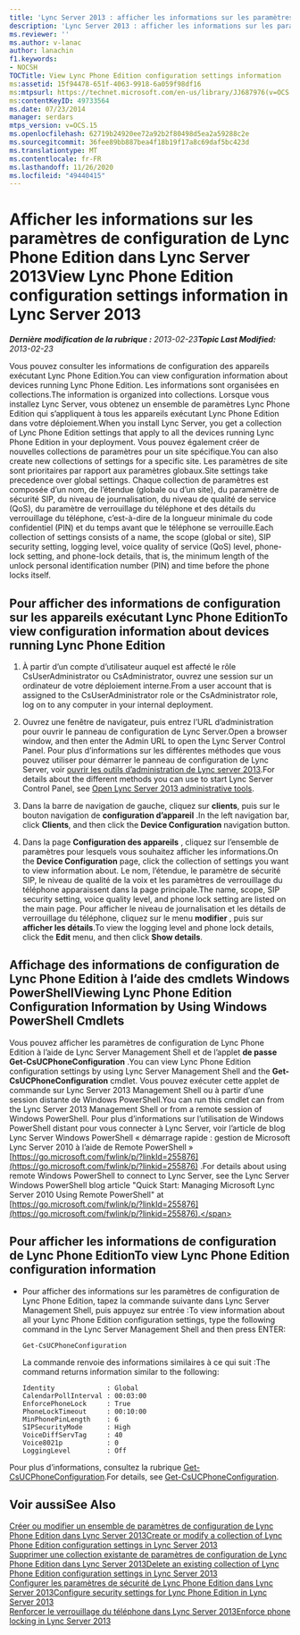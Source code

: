 ```yaml
---
title: 'Lync Server 2013 : afficher les informations sur les paramètres de configuration de Lync Phone Edition'
description: 'Lync Server 2013 : afficher les informations sur les paramètres de configuration de Lync Phone Edition.'
ms.reviewer: ''
ms.author: v-lanac
author: lanachin
f1.keywords:
- NOCSH
TOCTitle: View Lync Phone Edition configuration settings information
ms:assetid: 15f94478-651f-4063-9918-6a059f98df16
ms:mtpsurl: https://technet.microsoft.com/en-us/library/JJ687976(v=OCS.15)
ms:contentKeyID: 49733564
ms.date: 07/23/2014
manager: serdars
mtps_version: v=OCS.15
ms.openlocfilehash: 62719b24920ee72a92b2f80498d5ea2a59288c2e
ms.sourcegitcommit: 36fee89bb887bea4f18b19f17a8c69daf5bc423d
ms.translationtype: MT
ms.contentlocale: fr-FR
ms.lasthandoff: 11/26/2020
ms.locfileid: "49440415"
---
```

# <a name="view-lync-phone-edition-configuration-settings-information-in-lync-server-2013"></a><span data-ttu-id="de722-103">Afficher les informations sur les paramètres de configuration de Lync Phone Edition dans Lync Server 2013</span><span class="sxs-lookup"><span data-stu-id="de722-103">View Lync Phone Edition configuration settings information in Lync Server 2013</span></span>

<div data-xmlns="http://www.w3.org/1999/xhtml">

<div class="topic" data-xmlns="http://www.w3.org/1999/xhtml" data-msxsl="urn:schemas-microsoft-com:xslt" data-cs="https://msdn.microsoft.com/">

<div data-asp="https://msdn2.microsoft.com/asp">



</div>

<div id="mainSection">

<div id="mainBody"><span data-ttu-id="de722-104">

<span> </span></span><span class="sxs-lookup"><span data-stu-id="de722-104">

<span> </span></span></span>

<span data-ttu-id="de722-105">_**Dernière modification de la rubrique :** 2013-02-23_</span><span class="sxs-lookup"><span data-stu-id="de722-105">_**Topic Last Modified:** 2013-02-23_</span></span>

<span data-ttu-id="de722-106">Vous pouvez consulter les informations de configuration des appareils exécutant Lync Phone Edition.</span><span class="sxs-lookup"><span data-stu-id="de722-106">You can view configuration information about devices running Lync Phone Edition.</span></span> <span data-ttu-id="de722-107">Les informations sont organisées en collections.</span><span class="sxs-lookup"><span data-stu-id="de722-107">The information is organized into collections.</span></span> <span data-ttu-id="de722-108">Lorsque vous installez Lync Server, vous obtenez un ensemble de paramètres Lync Phone Edition qui s’appliquent à tous les appareils exécutant Lync Phone Edition dans votre déploiement.</span><span class="sxs-lookup"><span data-stu-id="de722-108">When you install Lync Server, you get a collection of Lync Phone Edition settings that apply to all the devices running Lync Phone Edition in your deployment.</span></span> <span data-ttu-id="de722-109">Vous pouvez également créer de nouvelles collections de paramètres pour un site spécifique.</span><span class="sxs-lookup"><span data-stu-id="de722-109">You can also create new collections of settings for a specific site.</span></span> <span data-ttu-id="de722-110">Les paramètres de site sont prioritaires par rapport aux paramètres globaux.</span><span class="sxs-lookup"><span data-stu-id="de722-110">Site settings take precedence over global settings.</span></span> <span data-ttu-id="de722-111">Chaque collection de paramètres est composée d’un nom, de l’étendue (globale ou d’un site), du paramètre de sécurité SIP, du niveau de journalisation, du niveau de qualité de service (QoS), du paramètre de verrouillage du téléphone et des détails du verrouillage du téléphone, c’est-à-dire de la longueur minimale du code confidentiel (PIN) et du temps avant que le téléphone se verrouille.</span><span class="sxs-lookup"><span data-stu-id="de722-111">Each collection of settings consists of a name, the scope (global or site), SIP security setting, logging level, voice quality of service (QoS) level, phone-lock setting, and phone-lock details, that is, the minimum length of the unlock personal identification number (PIN) and time before the phone locks itself.</span></span>

<div>

## <a name="to-view-configuration-information-about-devices-running-lync-phone-edition"></a><span data-ttu-id="de722-112">Pour afficher des informations de configuration sur les appareils exécutant Lync Phone Edition</span><span class="sxs-lookup"><span data-stu-id="de722-112">To view configuration information about devices running Lync Phone Edition</span></span>

1.  <span data-ttu-id="de722-113">À partir d’un compte d’utilisateur auquel est affecté le rôle CsUserAdministrator ou CsAdministrator, ouvrez une session sur un ordinateur de votre déploiement interne.</span><span class="sxs-lookup"><span data-stu-id="de722-113">From a user account that is assigned to the CsUserAdministrator role or the CsAdministrator role, log on to any computer in your internal deployment.</span></span>

2.  <span data-ttu-id="de722-114">Ouvrez une fenêtre de navigateur, puis entrez l’URL d’administration pour ouvrir le panneau de configuration de Lync Server.</span><span class="sxs-lookup"><span data-stu-id="de722-114">Open a browser window, and then enter the Admin URL to open the Lync Server Control Panel.</span></span> <span data-ttu-id="de722-115">Pour plus d’informations sur les différentes méthodes que vous pouvez utiliser pour démarrer le panneau de configuration de Lync Server, voir [ouvrir les outils d’administration de Lync server 2013](lync-server-2013-open-lync-server-administrative-tools.md).</span><span class="sxs-lookup"><span data-stu-id="de722-115">For details about the different methods you can use to start Lync Server Control Panel, see [Open Lync Server 2013 administrative tools](lync-server-2013-open-lync-server-administrative-tools.md).</span></span>

3.  <span data-ttu-id="de722-116">Dans la barre de navigation de gauche, cliquez sur **clients**, puis sur le bouton navigation de **configuration d’appareil** .</span><span class="sxs-lookup"><span data-stu-id="de722-116">In the left navigation bar, click **Clients**, and then click the **Device Configuration** navigation button.</span></span>

4.  <span data-ttu-id="de722-117">Dans la page **Configuration des appareils** , cliquez sur l’ensemble de paramètres pour lesquels vous souhaitez afficher les informations.</span><span class="sxs-lookup"><span data-stu-id="de722-117">On the **Device Configuration** page, click the collection of settings you want to view information about.</span></span> <span data-ttu-id="de722-118">Le nom, l’étendue, le paramètre de sécurité SIP, le niveau de qualité de la voix et les paramètres de verrouillage du téléphone apparaissent dans la page principale.</span><span class="sxs-lookup"><span data-stu-id="de722-118">The name, scope, SIP security setting, voice quality level, and phone lock setting are listed on the main page.</span></span> <span data-ttu-id="de722-119">Pour afficher le niveau de journalisation et les détails de verrouillage du téléphone, cliquez sur le menu **modifier** , puis sur **afficher les détails**.</span><span class="sxs-lookup"><span data-stu-id="de722-119">To view the logging level and phone lock details, click the **Edit** menu, and then click **Show details**.</span></span>

</div>

<div>

## <a name="viewing-lync-phone-edition-configuration-information-by-using-windows-powershell-cmdlets"></a><span data-ttu-id="de722-120">Affichage des informations de configuration de Lync Phone Edition à l’aide des cmdlets Windows PowerShell</span><span class="sxs-lookup"><span data-stu-id="de722-120">Viewing Lync Phone Edition Configuration Information by Using Windows PowerShell Cmdlets</span></span>

<span data-ttu-id="de722-121">Vous pouvez afficher les paramètres de configuration de Lync Phone Edition à l’aide de Lync Server Management Shell et de l’applet **de passe Get-CsUCPhoneConfiguration** .</span><span class="sxs-lookup"><span data-stu-id="de722-121">You can view Lync Phone Edition configuration settings by using Lync Server Management Shell and the **Get-CsUCPhoneConfiguration** cmdlet.</span></span> <span data-ttu-id="de722-122">Vous pouvez exécuter cette applet de commande sur Lync Server 2013 Management Shell ou à partir d’une session distante de Windows PowerShell.</span><span class="sxs-lookup"><span data-stu-id="de722-122">You can run this cmdlet can from the Lync Server 2013 Management Shell or from a remote session of Windows PowerShell.</span></span> <span data-ttu-id="de722-123">Pour plus d’informations sur l’utilisation de Windows PowerShell distant pour vous connecter à Lync Server, voir l’article de blog Lync Server Windows PowerShell « démarrage rapide : gestion de Microsoft Lync Server 2010 à l’aide de Remote PowerShell » [https://go.microsoft.com/fwlink/p/?linkId=255876](https://go.microsoft.com/fwlink/p/?linkid=255876) .</span><span class="sxs-lookup"><span data-stu-id="de722-123">For details about using remote Windows PowerShell to connect to Lync Server, see the Lync Server Windows PowerShell blog article "Quick Start: Managing Microsoft Lync Server 2010 Using Remote PowerShell" at [https://go.microsoft.com/fwlink/p/?linkId=255876](https://go.microsoft.com/fwlink/p/?linkid=255876).</span></span>

<div>

## <a name="to-view-lync-phone-edition-configuration-information"></a><span data-ttu-id="de722-124">Pour afficher les informations de configuration de Lync Phone Edition</span><span class="sxs-lookup"><span data-stu-id="de722-124">To view Lync Phone Edition configuration information</span></span>

  - <span data-ttu-id="de722-125">Pour afficher des informations sur les paramètres de configuration de Lync Phone Edition, tapez la commande suivante dans Lync Server Management Shell, puis appuyez sur entrée :</span><span class="sxs-lookup"><span data-stu-id="de722-125">To view information about all your Lync Phone Edition configuration settings, type the following command in the Lync Server Management Shell and then press ENTER:</span></span>
    
        Get-CsUCPhoneConfiguration
    
    <span data-ttu-id="de722-126">La commande renvoie des informations similaires à ce qui suit :</span><span class="sxs-lookup"><span data-stu-id="de722-126">The command returns information similar to the following:</span></span>
    
        Identity             : Global
        CalendarPollInterval : 00:03:00
        EnforcePhoneLock     : True
        PhoneLockTimeout     : 00:10:00
        MinPhonePinLength    : 6
        SIPSecurityMode      : High
        VoiceDiffServTag     : 40
        Voice8021p           : 0
        LoggingLevel         : Off

</div>

<span data-ttu-id="de722-127">Pour plus d’informations, consultez la rubrique [Get-CsUCPhoneConfiguration](https://docs.microsoft.com/powershell/module/skype/Get-CsUCPhoneConfiguration).</span><span class="sxs-lookup"><span data-stu-id="de722-127">For details, see [Get-CsUCPhoneConfiguration](https://docs.microsoft.com/powershell/module/skype/Get-CsUCPhoneConfiguration).</span></span>

</div>

<div>

## <a name="see-also"></a><span data-ttu-id="de722-128">Voir aussi</span><span class="sxs-lookup"><span data-stu-id="de722-128">See Also</span></span>


[<span data-ttu-id="de722-129">Créer ou modifier un ensemble de paramètres de configuration de Lync Phone Edition dans Lync Server 2013</span><span class="sxs-lookup"><span data-stu-id="de722-129">Create or modify a collection of Lync Phone Edition configuration settings in Lync Server 2013</span></span>](lync-server-2013-create-or-modify-a-collection-of-lync-phone-edition-configuration-settings.md)  
[<span data-ttu-id="de722-130">Supprimer une collection existante de paramètres de configuration de Lync Phone Edition dans Lync Server 2013</span><span class="sxs-lookup"><span data-stu-id="de722-130">Delete an existing collection of Lync Phone Edition configuration settings in Lync Server 2013</span></span>](lync-server-2013-delete-an-existing-collection-of-lync-phone-edition-configuration-settings.md)  
[<span data-ttu-id="de722-131">Configurer les paramètres de sécurité de Lync Phone Edition dans Lync Server 2013</span><span class="sxs-lookup"><span data-stu-id="de722-131">Configure security settings for Lync Phone Edition in Lync Server 2013</span></span>](lync-server-2013-configure-security-settings-for-lync-phone-edition.md)  
[<span data-ttu-id="de722-132">Renforcer le verrouillage du téléphone dans Lync Server 2013</span><span class="sxs-lookup"><span data-stu-id="de722-132">Enforce phone locking in Lync Server 2013</span></span>](lync-server-2013-enforce-phone-locking.md)  
  

<span data-ttu-id="de722-133"></div>

</div>

<span> </span>

</div>

</div>

</span><span class="sxs-lookup"><span data-stu-id="de722-133"></div>

</div>

<span> </span>

</div>

</div>

</span></span></div>

